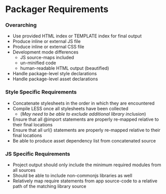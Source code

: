 

# Packager Requirements

### Overarching

- Use provided HTML index or TEMPLATE index for final output
- Produce inline or external JS file
- Produce inline or external CSS file
- Development mode differences
	- JS source-maps included
	- un-minified code
	- human-readable HTML output (beautified)
- Handle package-level style declarations
- Handle package-level asset declarations
	


### Style Specific Requirements

- Concatenate stylesheets in the order in which they are encountered
- Compile LESS once all stylesheets have been collected
	- (*May need to be able to exclude additional library inclusion*)
- Ensure that all @import statements are properly re-mapped relative to their final locations
- Ensure that all url() statements are properly re-mapped relative to their final locations
- Be able to produce asset dependency list from concatenated source




### JS Specific Requirements

- Project output should only include the minimum required modules from all sources
- Should be able to include non-commonjs libraries as well
- Relatively map require statements from app source-code to a relative path of the matching library source

